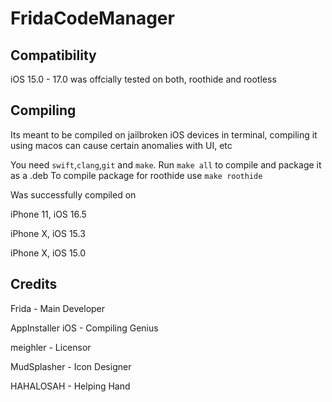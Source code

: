 # FridaCodeManager

## Compatibility
iOS 15.0 - 17.0 was offcially tested on both, roothide and rootless

## Compiling
Its meant to be compiled on jailbroken iOS devices in terminal,
compiling it using macos can cause certain anomalies with UI, etc

You need `swift`,`clang`,`git` and `make`. Run `make all` to compile and package it as a .deb
To compile package for roothide use `make roothide`

Was successfully compiled on

iPhone 11, iOS 16.5

iPhone X, iOS 15.3

iPhone X, iOS 15.0

## Credits
Frida - Main Developer

AppInstaller iOS - Compiling Genius

meighler - Licensor

MudSplasher - Icon Designer

HAHALOSAH - Helping Hand
